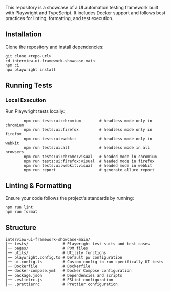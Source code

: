 This repository is a showcase of a UI automation testing framework built with Playwright and TypeScript. It includes Docker support and follows best practices for linting, formatting, and test execution.

## Installation

Clone the repository and install dependencies:

```
git clone <repo-url>
cd interview-ui-framework-showcase-main
npm ci
npx playwright install
```

## Running Tests

### Local Execution

Run Playwright tests locally:

```
        npm run tests:ui:chromium        # headless mode only in chromium
        npm run tests:ui:firefox         # headless mode only in firefox
        npm run tests:ui:webkit          # headless mode only in webkit
        npm run tests:ui:all             # headless mode in all browsers
        npm run tests:ui:chrome:visual   # headed mode in chromium
        npm run tests:ui:firefox:visual  # headed mode in firefox
        npm run tests:ui:webkit:visual   # headed mode in webkit
        npm run report                   # generate allure report

```

## Linting & Formatting

Ensure your code follows the project's standards by running:

```
npm run lint
npm run format
```

## Structure

```
interview-ui-framework-showcase-main/
│── tests/               # Playwright test suits and test cases
│── pages/               # POM files
│── utils/               # Utility functions
│── playwright.config.ts # Default pw configuration
│── ui.config.ts         # Custom config to run specifically UI tests
│── Dockerfile           # Dockerfile
│── docker-compose.yml   # Docker Compose configuration
│── package.json         # Dependencies and scripts
│── .eslintrc.js         # ESLint configuration
│── .prettierrc          # Prettier configuration
```
